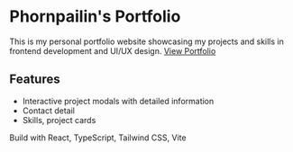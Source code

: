 # Phornpailin's Portfolio

This is my personal portfolio website showcasing my projects and skills in frontend development and UI/UX design.
[View Portfolio](https://your-portfolio-url.com)

## Features
- Interactive project modals with detailed information
- Contact detail
- Skills, project cards

Build with React, TypeScript, Tailwind CSS, Vite





